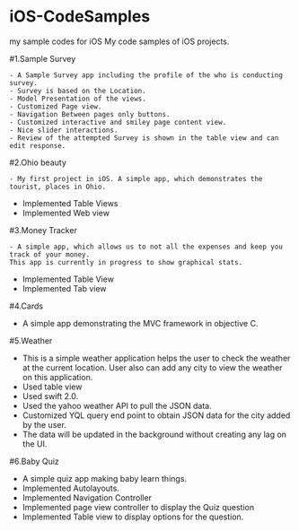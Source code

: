# iOS-CodeSamples
my sample codes for iOS
My code samples of iOS projects.

#1.Sample Survey

    - A Sample Survey app including the profile of the who is conducting survey.
    - Survey is based on the Location.
    - Model Presentation of the views.
    - Customized Page view.
    - Navigation Between pages only buttons.
    - Customized interactive and smiley page content view.
   	- Nice slider interactions.
    - Review of the attempted Survey is shown in the table view and can edit response.

#2.Ohio beauty

	- My first project in iOS. A simple app, which demonstrates the tourist, places in Ohio.
  - Implemented Table Views
  - Implemented Web view

#3.Money Tracker

	- A simple app, which allows us to not all the expenses and keep you track of your money.
	This app is currently in progress to show graphical stats.
  - Implemented Table View
  - Implemented Tab view

#4.Cards

  - A simple app demonstrating the MVC framework in objective C.

#5.Weather

  - This is a simple weather application helps the user to check the weather at the current location. User also
    can add any city to view the weather on this application.
  - Used table view
  - Used swift 2.0.
  - Used the yahoo weather API to pull the JSON data.
  - Customized YQL query end point to obtain JSON data for the city added by the user.
  - The data will be updated in the background without creating any lag on the UI.

#6.Baby Quiz

  -  A simple quiz app making baby learn things.
  - Implemented Autolayouts.
  - Implemented Navigation Controller
  - Implemented page view controller to display the Quiz question
  - Implemented Table view to display options for the question.
